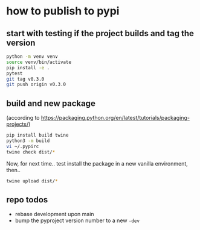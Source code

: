 # how to publish to pypi

## start with testing if the project builds and tag the version

```bash
python -m venv venv
source venv/bin/activate
pip install -e .
pytest
git tag v0.3.0
git push origin v0.3.0
```

## build and new package

(according to https://packaging.python.org/en/latest/tutorials/packaging-projects/)

```bash
pip install build twine
python3 -m build
vi ~/.pypirc
twine check dist/*
```

Now, for next time.. test install the package in a new vanilla environment, then..

```bash
twine upload dist/*
```

## repo todos

- rebase development upon main
- bump the pyproject version number to a new `-dev` 